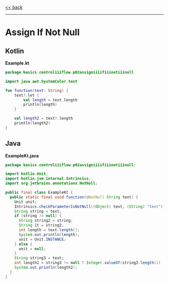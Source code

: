 
[<< back](https://github.com/tomasbjerre/yet-another-kotlin-vs-java-comparison)

-----------------------------

# Assign If Not Null

## Kotlin

**Example.kt**

```kotlin
package basics.controliiiflow.p02assigniiiifiiinotiiinull

import java.awt.SystemColor.text

fun function(text: String) {
    text?.let {
        val length = text.length
        println(length)
    }

    val length2 = text?.length
    println(length2)
}
```

## Java

**ExampleKt.java**

```java
package basics.controliiiflow.p02assigniiiifiiinotiiinull;

import kotlin.Unit;
import kotlin.jvm.internal.Intrinsics;
import org.jetbrains.annotations.NotNull;

public final class ExampleKt {
  public static final void function(@NotNull String text) {
    Unit unit;
    Intrinsics.checkParameterIsNotNull((Object) text, (String) "text");
    String string = text;
    if (string != null) {
      String string2 = string;
      String it = string2;
      int length = text.length();
      System.out.println(length);
      unit = Unit.INSTANCE;
    } else {
      unit = null;
    }
    String string3 = text;
    int length2 = string3 != null ? Integer.valueOf(string3.length()) : null;
    System.out.println(length2);
  }
}

```
